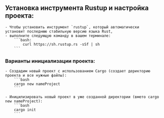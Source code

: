 ## Установка инструмента Rustup и настройка проекта:
    - Чтобы установить инструмент `rustup`, который автоматически установит последнюю стабильную версию языка Rust,
    - выполните следующую команду в вашем терминале:
        ```bash:
            curl https://sh.rustup.rs -sSf | sh
        ```

### Варианты инициализации проекта:
    - Создадим новый проект с использованием Cargo (создает дерикторию проекта и все нужные файлы):
        ```bash
        cargo new nameProject
        ```

    - Иницилизировать новый проект в уже созданной директории (вмето cargo new nameProject):
        ```bash
        cargo init
        ```

